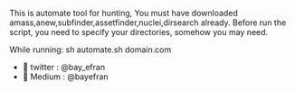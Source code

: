 This is automate tool for hunting, You must have downloaded amass,anew,subfinder,assetfinder,nuclei,dirsearch already.
Before run the script, you need to specify your directories, somehow you may need.

While running:
sh automate.sh domain.com

- 👋 twitter : @bay_efran
- 🌱 Medium : @bayefran
